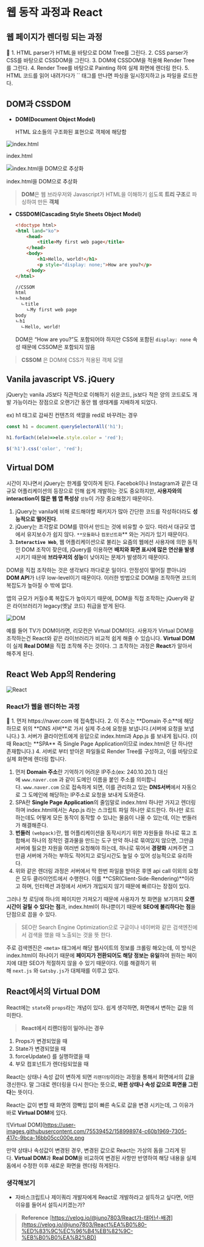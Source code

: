 # 웹 동작 과정과 React

## 웹 페이지가 렌더링 되는 과정



<aside>
📌 1. HTML parser가 HTML을 바탕으로 DOM Tree를 그린다.
2. CSS parser가 CSS를 바탕으로 CSSDOM을 그린다.
3. DOM에 CSSDOM을 적용해 Render Tree를 그린다.
4. Render Tree를 바탕으로 Painting 하여 실제 화면에 렌더링 한다.
5. HTML 코드를 읽어 내려가다가 `<script></script>` 태그를 만나면 파싱을 일시정지하고 js 파일을 로드한다.

</aside>

## DOM과 CSSDOM

- **DOM(Document Object Model)**
    
    HTML 요소들의 구조화된 표현으로 객체에 해당함
    
![index.html](https://user-images.githubusercontent.com/75539452/158998536-bada6b9e-45fa-4396-8e35-5fa9dbe68889.png)

index.html

![index.html을 DOM으로 추상화](https://user-images.githubusercontent.com/75539452/158998628-a0207018-47a1-4791-8cf7-0581f8ba2652.png)

index.html을 DOM으로 추상화 

> **DOM**은 웹 브라우저와 Javascript가 HTML을 이해하기 쉽도록 **트리 구조**로 파싱하여 만든 **객체**
> 

- **CSSDOM(Cascading Style Sheets Object Model)**
    
    ```html
    <!doctype html>
    <html land="ko">
    	<head>
    		<title>My first web page</title>
    	</head>
    	<body>
    		<h1>Hello, world!</h1>
    		<p style="display: none;">How are you?</p>
    	</body>
    </html>
    
    //CSSOM
    html
    ㄴhead
      ㄴtitle
        ㄴMy first web page
    body
    ㄴh1
      ㄴHello, world!
    ```
    
    DOM은 “How are you?”도 포함되어야 하지만 CSS에 포함된 `display: none` 속성 때문에 CSSOM은 포함되지 않음
    

> **CSSOM** 은 DOM에 CSS가 적용된 객체 모델
> 

## V**anila javascript VS. jQuery**

jQuery는 vanila JS보다 직관적으로 이해하기 쉬운코드, js보다 적은 양의 코드로도 개발 가능이라는 장점으로 오랜기간 동안 웹 생태계를 지배하게 되었다.

ex) h1 태그로 감싸진 컨텐츠의 색깔을 red로 바꾸려는 경우

```jsx
const h1 = document.querySelectorAll('h1');

h1.forEach((ele)=>ele.style.color = 'red');
```

```jsx
$('h1').css('color', 'red');
```

## Virtual DOM

시간이 지나면서 jQuery는 한계를 맞이하게 된다. Facebok이나 Instagram과 같은 대규모 어플리케이션의 등장으로 인해 쉽게 개발하는 것도 중요하지만, **사용자와의 interaction이 많은 웹 앱 특성상** `성능`이 가장 중요해졌기 때문이다.

1. jQuery는 vanila에 비해 로드해야할 패키지가 많아 간단한 코드를 작성하더라도 **성능적으로 떨어진다**.
2. jQuery는 조각칼로 DOM를 깎아서 만드는 것에 비유할 수 있다. 따라서 대규모 앱에서 유지보수가 쉽지 않다. `**모듈화`나 `컴포넌트화`** 와는 거리가 있기 때문이다.
3. **`Interactive Web`**, 웹 어플리케이션으로 불리는 요즘의 웹에션 사용자에 의한 동적인 DOM 조작이 잦은데, jQuery를 이용하면 **배치와 화면 표시에 많은 연산을 발생**시키기 때문에 **브라우저의 성능**이 낮아지는 문제가 발생하기 때문이다.

DOM을 직접 조작하는 것은 생각보다 까다로운 일이다. 안정성이 떨어질 뿐아니라 **DOM API**가 너무 low-level이기 때문이다. 이러한 방법으로 DOM을 조작하면 코드의 복잡도가 높아질 수 밖에 없다.

앱의 규모가 커질수록 복잡도가 높아지기 때문에, DOM을 직접 조작하는 jQuery와 같은 라이브러리가 legacy(옛날 코드) 취급을 받게 된다.

![DOM](https://user-images.githubusercontent.com/75539452/158998913-8655c2c5-ddcb-4947-9ece-eba4b5a964c7.png)

예를 들어 TV가 DOM이라면, 리모컨은 Virtual DOM이다. 사용자가 Virtual DOM을 조작하는건 React와 같은 라이브러리가 비교적 쉽게 해줄 수 있습니다. **Virtual DOM**이 실제 **Real DOM**을 직접 조작해 주는 것이다. 그 조작하는 과정은 **React**가 알아서 해주게 된다.

## **React Web App의 Rendering**
![React](https://user-images.githubusercontent.com/75539452/158998935-24feb673-609e-425f-ab79-7e17b2b34c46.png)


### React가 웹을 렌더하는 과정

<aside>
📌 1. 먼저 https://naver.com 에 접속합니다.
2. 이 주소는 **Domain 주소**에 해당하므로 위의 **DNS 서버**로 가서 실제 주소에 요청을 보냅니다.(서버에 요청을 보냅니다.)
3. 서버가 클라이언트에게 응답으로 index.html과 App.js 를 보내게 됩니다. (이때 React는 **SPA** 즉 Single Page Application이므로 index.html은 단 하나만 존재합니다.)
4. 서버로 부터 받아온 파일들로 Render Tree를 구성하고, 이를 바탕으로 실제 화면에 렌더링 합니다.

</aside>

1. 먼저 **Domain 주소**란 기억하기 어려운 IP주소(ex: 240.10.20.1) 대신에 `www.naver.com` 과 같이 도메인 이름을 붙인 주소를 의미합니다. `www.naver.com` 으로 접속하게 되면, 이를 관리하고 있는 **DNS서버**에서 자동으로 그 도메인에 해당하는 IP주소로 요청을 보내게 도와준다.
2. SPA란 **Single Page Application**의 줄임말로 index.html 하나만 가지고 렌더링 하며 index.html에서는 App.js 라는 스크립트 파일 하나만 로드한다. 하나만 로드하는데도 어떻게 모든 동작이 동작할 수 있냐는 물음이 나올 수 있는데, 이는 번들러가 해결해준다.
3. **번들러** `(webpack)`란, 웹 어플리케이션을 동작시키기 위한 자원들을 하나로 묶고 조합해서 하나의 정적인 결과물을 만드는 도구
만약 하나로 묶여있지 않으면, 그만큼 서버에 필요한 자원을 여러번 요청해야 하는데, 하나로 묶어서 **경량화** 시켜주면 그만큼 서버에 가하는 부하도 적어지고 로딩시간도 높일 수 있어 성능적으로 유리하다.
4. 위와 같은 렌더링 과정은 서버에서 딱 한번 파일을 받아온 후엔 api call 이외의 요청은 모두 클라이언트에서 수행한다. 이를 **CSR(Client-Side-Rendering)**이라고 하며, 인터렉션 과정에서 서버가 개입되지 않기 때문에 빠르다는 장점이 있다.

그러나 첫 로딩에 하나의 페이지만 가져오기 때문에 사용자가 첫 화면을 보기까지 **오랜 시간이 걸릴 수 있다는 점**과, index.html이 하나뿐이기 때문에 **SEO에 불리하다는 점**을 단점으로 꼽을 수 있다.

> SEO란 Search Engine Optimization으로 구글이나 네이버와 같은 검색엔진에서 검색을 했을 때 노출되는 것을 뜻 한다.
> 

주로 검색엔진은 `<meta>` 태그에서 해당 웹사이트의 정보를 크롤링 해오는데, 이 방식은 index.html이 하나이기 때문에 **페이지가 전환되어도 해당 정보는 유일**하여 원하는 페이지에 대한 SEO가 적절하지 않을 수 있기 때문이다. 이를 해결하기 위해 `next.js` 와 `Gatsby.js`가 대체재를 이루고 있다.

## **React에서의 Virtual DOM**

React에는 `state`와 `props`라는 개념이 있다. 쉽게 생각하면, 화면에서 변하는 값을 의미한다.

> **React에서 리랜더링이 일어나는 경우**
1. Props가 변경되었을 때
2. State가 변경되었을 때
3. forceUpdate() 를 실행하였을 때
4. 부모 컴포넌트가 렌더링되었을 때
> 

React는 상태나 속성 값이 변하게 되면 `리렌더링`이라는 과정을 통해서 화면에서의 값을 갱신한다. 말 그대로 렌더링을 다시 한다는 뜻으로, **바뀐 상태나 속성 값으로 화면을 그린다**는 뜻이다.

React는 값이 변할 때 화면의 깜빡임 없이 빠른 속도로 값을 변경 시키는데, 그 이유가 바로 **Virtual DOM**에 있다.

![Virtual DOM](https://user-images.githubusercontent.com/75539452/158998974-c60b1969-7305-417c-9bca-16bb05cc000e.png

만약 상태나 속성값이 변경된 경우, 변경된 값으로 React는 가상의 돔을 그리게 된다. **Virtual DOM**과 **Real DOM**을 비교하여 변경된 사항만 반영하여 해당 내용을 실제 돔에서 수정한 이후 새로운 화면을 렌더링 하게된다.

### 생각해보기

- 자바스크립트나 제이쿼리 개발자에게 React로 개발하라고 설득하고 싶다면, 어떤 이유를 들어서 설득시키겠는가?

> **Reference**
[https://velog.io/@juno7803/React가-태어난-배경](https://velog.io/@juno7803/React%EA%B0%80-%ED%83%9C%EC%96%B4%EB%82%9C-%EB%B0%B0%EA%B2%BD)
>
